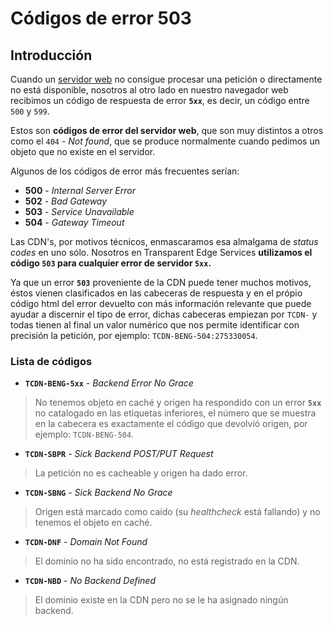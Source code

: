 # Códigos de error 503

## Introducción

Cuando un [servidor web](https://es.wikipedia.org/wiki/Servidor\_web) no consigue procesar una petición o directamente no está disponible, nosotros al otro lado en nuestro navegador web recibimos un código de respuesta de error **`5xx`**, es decir, un código entre `500` y `599`.

Estos son **códigos de error del servidor web**, que son muy distintos a otros como el `404` - _Not found_, que se produce normalmente cuando pedimos un objeto que no existe en el servidor.

Algunos de los códigos de error más frecuentes serían:

* **500** - _Internal Server Error_
* **502** - _Bad Gateway_
* **503** - _Service Unavailable_
* **504** - _Gateway Timeout_

Las CDN's, por motivos técnicos, enmascaramos esa almalgama de _status codes_ en uno sólo. Nosotros en Transparent Edge Services **utilizamos el código `503` para cualquier error de servidor `5xx`.**

Ya que un error **`503`** proveniente de la CDN puede tener muchos motivos, éstos vienen clasificados en las cabeceras de respuesta y en el própio código html del error devuelto con más información relevante que puede ayudar a discernir el tipo de error, dichas cabeceras empiezan por `TCDN-` y todas tienen al final un valor numérico que nos permite identificar con precisión la petición, por ejemplo: `TCDN-BENG-504:275330054`.

### Lista de códigos

* **`TCDN-BENG-5xx`** - _Backend Error No Grace_

> No tenemos objeto en caché y origen ha respondido con un error **`5xx`** no catalogado en las etiquetas inferiores, el número que se muestra en la cabecera es exactamente el código que devolvió origen, por ejemplo: `TCDN-BENG-504`.

* **`TCDN-SBPR`** - _Sick Backend POST/PUT Request_

> La petición no es cacheable y origen ha dado error.

* **`TCDN-SBNG`** - _Sick Backend No Grace_

> Origen está marcado como caído (su _healthcheck_ está fallando) y no tenemos el objeto en caché.

* **`TCDN-DNF`** - _Domain Not Found_

> El dominio no ha sido encontrado, no está registrado en la CDN.

* **`TCDN-NBD`** - _No Backend Defined_

> El dominio existe en la CDN pero no se le ha asignado ningún backend.
